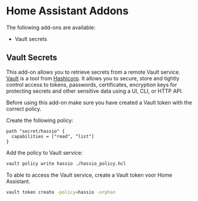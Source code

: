 # Home Assistant Addons

The following add-ons are available:

- Vault secrets

## Vault Secrets

This add-on allows you to retrieve secrets from a remote Vault service.
[Vault](https://vaultproject.io) is a tool from [Hashicorp](https://hashicorp.com). It allows you to secure, store and tightly control access to tokens, passwords, certificates, encryption keys for protecting secrets and other sensitive data using a UI, CLI, or HTTP API.

Before using this add-on make sure you have created a Vault token with the correct policy.

Create the following policy:

```hcl
path "secret/hassio" {
  capabilities = ["read", "list"]
}
```

Add the policy to Vault service:

```bash
vault policy write hassio ./hassio_policy.hcl
```

To able to access the Vault service, create a Vault token voor Home Assistant.

```bash
vault token create -policy=hassio -orphan
```
